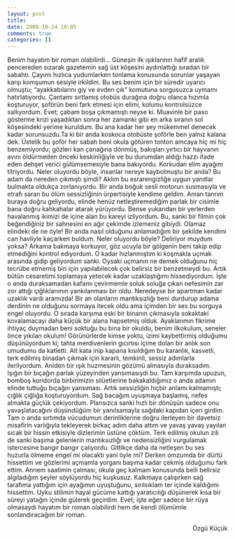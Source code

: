```yaml
---
layout: post
title: 
date: 2009-10-24 19:05
comments: true
categories: []
---
```

Benim hayatım bir roman olabilirdi... Güneşin ilk ışıklarının hafif aralık pencereden sızarak gazetemin sağ üst köşesini aydınlattığı sıradan bir sabahtı. Çayımı hızlıca yudumlarken tonlama konusunda sorunlar yaşayan karşı komşumun sesiyle irkildim. Bu ses benim için bir süredir uyarıcı olmuştu; “ayakkabılarını giy ve evden çık” komutuna sorgusuzca uymamı hatırlatıyordu. Çantamı sırtlamış otobüs durağına doğru olanca hızımla koşturuyor, şoförün beni fark etmesi için elimi, kolumu kontrolsüzce sallıyordum. Evet; çabam boşa çıkmamıştı neyse ki. Muavinle bir paso gösterme krizi yaşadıktan sonra her zamanki gibi en arka sıranın sol köşesindeki yerime kuruldum. Bu ana kadar her şey mükemmel denecek kadar sorunsuzdu.Ta ki bir anda koskoca otobüste şoförle ben yalnız kalana dek. Üstelik bu şoför her sabah beni okula götüren tonton amcaya hiç mi hiç benzemiyordu; gözleri kan çanağına dönmüş, bakışları yırtıcı bir hayvanın avını öldürmeden önceki keskinliğiyle ve bu durumdan aldığı hazzı ifade eden dehşet verici gülümsemesiyle bana bakıyordu. Korkudan elim ayağım titriyordu. Neler oluyordu böyle, insanlar nereye kaybolmuştu bir anda? Bu adam da nereden çıkmıştı şimdi? Aklım bu esrarengizliğe uygun yanıtlar bulmakta oldukça zorlanıyordu. Bir anda boğuk sesli motorun susmasıyla ve etrafı saran bu ölüm sessizliğinin ürpertisiyle kendime geldim. Aman tanrım buraya doğru geliyordu, elinde henüz netleştiremediğim parlak bir cisimle bana doğru kahkahalar atarak yürüyordu. Bense yukarıdan bir yerlerden havalanmış ikimizi de içine alan bu kareyi izliyordum. Bu, sanki bir filmin çok beğendiğiniz bir sahnesini en ağır çekimde izlemeniz gibiydi. Olamaz elindeki de ne öyle! Bir anda nasıl olduğunu anlamadığım bir şekilde kendimi can havliyle kaçarken buldum. Neler oluyordu böyle? Deliriyor muydum yoksa? Arkama bakmaya korkuyor, göz ucuyla bir gölgenin beni takip edip etmediğini kontrol ediyordum. O kadar hızlanmıştım ki koşmakla uçmak arasında gidip geliyordum sanki. Oysaki uçmanın ne demek olduğunu hiç tecrübe etmemiş biri için yapılabilecek çok belirsiz bir benzetmeydi bu. Artık bütün cesaretimi toplamaya yetecek kadar uzaklaştığımı hissediyordum. İşte o anda duraksamadan kafamı çevirmemle soluk soluğa çıkan nefesimin zar zor attığı çığlıklarımın yankılanması bir oldu. Neredeyse bir apartman kadar uzaklık vardı aramızda! Bir an olanların mantıksızlığı beni durdurup adama derdinin ne olduğunu sormaya itecek oldu ama içimden bir ses bu sorguya engel oluyordu. O sırada karşıma eski bir binanın çıkmasıyla sokaktaki kovalamacayı daha küçük bir alana hapsetmiş olduk. Ayaklarımın fikrime ihtiyaç duymadan beni soktuğu bu bina bir okuldu, benim ilkokulum, seneler önce yıkılan okulum! Görünürlerde kimse yoktu, izimi kaybettirmiş olduğumu düşünüyordum ki; tahta merdivenlerin gıcırtısı içime dolan bir anlık son umudumu da katletti. Alt kata inip kapana kısıldığım bu karanlık, kasvetli, terk edilmiş binadan çıkmak için kararlı, temkinli, sessiz adımlarla ilerliyordum. Aniden bir ışık huzmesinin gözümü almasıyla duraksadım. Işığın bir bıçağın parlak yüzeyinden yansımasıydı bu. Tam karşımda upuzun, bomboş koridorda birbirimizin silüetlerine bakakaldığımız o anda adamın elinde tuttuğu bıçağın yansıması. Artık sessizliğin hiçbir anlamı kalmamıştı; çığlık çığlığa koşturuyordum. Sağ bacağım uyuşmaya başlamış, nefes almakta güçlük çekiyordum. Plansızca sanki hızlı bir dönüşün sadece onu yavaşlatacağını düşündüğüm bir yanılsamayla sağdaki kapıdan içeri girdim. Tam o anda sırtımda vücudumun derinliklerine doğru ilerleyen bir davetsiz misafirin varlığıyla tekleyerek birkaç adım daha attım ve yavaş yavaş yayılan sıcak bir hissin etkisiyle dizlerimin üstüne çöktüm. Terk edilmiş okulun zili de sanki başıma gelenlerin mantıksızlığı ve nedensizliğini vurgulamak istercesine bangır bangır çalıyordu. Gittikçe daha da netleşen bu ses huzurla ölmeme engel mi olacaktı yani öyle mi? Derken omzumda bir dürtü hissettim ve gözlerimi açmamla yorganı başıma kadar çekmiş olduğumu fark ettim. Annem saatimin çalması, okula geç kalmam konusunda belli belirsiz algıladığım şeyler söylüyordu hiç kuşkusuz. Kalkmaya çalışırken sağ tarafıma yattığım için ayağımın uyuştuğunu, sırılsıklam ter içinde kaldığımı hissettim. Uyku stilimin hayal gücüme kattığı yaratıcılığı düşünerek kısa bir süreyi yatağın içinde gülerek geçirdim. Evet; işte eğer sadece bir rüya olmasaydı hayatım bir roman olabilirdi hem de kendi ölümümle sonlandıracağım bir roman.
<p style="text-align: right;">Özgü Küçük</p>
